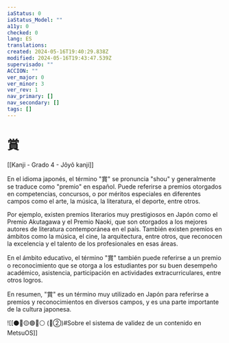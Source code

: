 ```yaml
---
iaStatus: 0
iaStatus_Model: ""
a11y: 0
checked: 0
lang: ES
translations: 
created: 2024-05-16T19:40:29.838Z
modified: 2024-05-16T19:43:47.539Z
supervisado: ""
ACCION: ""
ver_major: 0
ver_minor: 3
ver_rev: 1
nav_primary: []
nav_secondary: []
tags: []
---
```

# 賞

[[Kanji - Grado 4 - Jôyô kanji]]

En el idioma japonés, el término "賞" se pronuncia "shou" y generalmente se traduce como "premio" en español. Puede referirse a premios otorgados en competencias, concursos, o por méritos especiales en diferentes campos como el arte, la música, la literatura, el deporte, entre otros. 

Por ejemplo, existen premios literarios muy prestigiosos en Japón como el Premio Akutagawa y el Premio Naoki, que son otorgados a los mejores autores de literatura contemporánea en el país. También existen premios en ámbitos como la música, el cine, la arquitectura, entre otros, que reconocen la excelencia y el talento de los profesionales en esas áreas.

En el ámbito educativo, el término "賞" también puede referirse a un premio o reconocimiento que se otorga a los estudiantes por su buen desempeño académico, asistencia, participación en actividades extracurriculares, entre otros logros.

En resumen, "賞" es un término muy utilizado en Japón para referirse a premios y reconocimientos en diversos campos, y es una parte importante de la cultura japonesa.

![[⚫🔴🟡🟢🔵⚪ (🔴②)#Sobre el sistema de validez de un contenido en MetsuOS]]